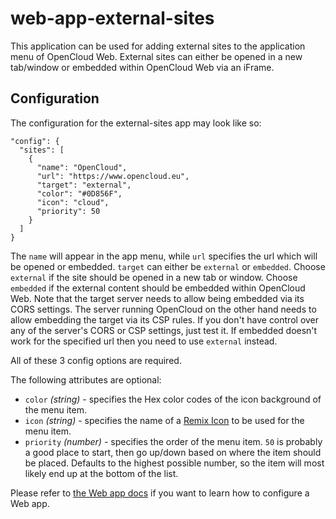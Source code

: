 # web-app-external-sites

This application can be used for adding external sites to the application menu of OpenCloud Web. External sites can either be opened in a new tab/window or embedded within OpenCloud Web via an iFrame.

## Configuration

The configuration for the external-sites app may look like so:

```
"config": {
  "sites": [
    {
      "name": "OpenCloud",
      "url": "https://www.opencloud.eu",
      "target": "external",
      "color": "#0D856F",
      "icon": "cloud",
      "priority": 50
    }
  ]
}
```

The `name` will appear in the app menu, while `url` specifies the url which will be opened or embedded. `target` can either be `external` or `embedded`. Choose `external` if the site should be opened in a new tab or window. Choose `embedded` if the external content should be embedded within OpenCloud Web. Note that the target server needs to allow being embedded via its CORS settings. The server running OpenCloud on the other hand needs to allow embedding the target via its CSP rules. If you don't have control over any of the server's CORS or CSP settings, just test it. If embedded doesn't work for the specified url then you need to use `external` instead.

All of these 3 config options are required.

The following attributes are optional:

- `color` _(string)_ - specifies the Hex color codes of the icon background of the menu item.
- `icon` _(string)_ - specifies the name of a [Remix Icon](https://remixicon.com/) to be used for the menu item.
- `priority` _(number)_ - specifies the order of the menu item. `50` is probably a good place to start, then go up/down based on where the item should be placed. Defaults to the highest possible number, so the item will most likely end up at the bottom of the list.

Please refer to [the Web app docs](https://docs.opencloud.eu/docs/admin/configuration/web-applications) if you want to learn how to configure a Web app.

